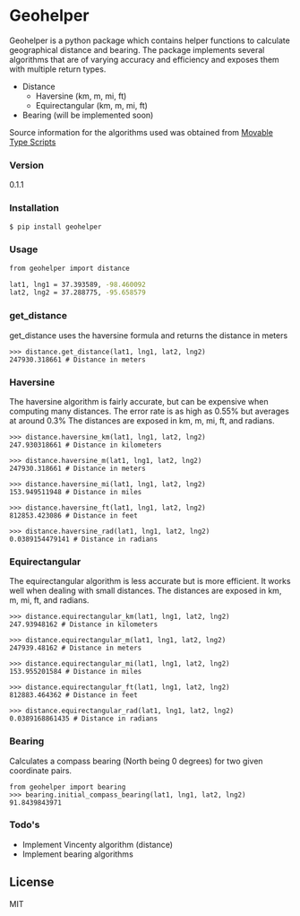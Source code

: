 # Geohelper

Geohelper is a python package which contains helper functions to calculate geographical distance and bearing.  The package implements several algorithms that are of varying accuracy and efficiency and exposes them with multiple return types.

  - Distance
    - Haversine (km, m, mi, ft)
    - Equirectangular (km, m, mi, ft)
  - Bearing (will be implemented soon)

Source information for the algorithms used was obtained from [Movable Type Scripts] 

### Version
0.1.1

### Installation

```sh
$ pip install geohelper
```

### Usage

```sh
from geohelper import distance 

lat1, lng1 = 37.393589, -98.460092
lat2, lng2 = 37.288775, -95.658579
```

### get_distance
get_distance uses the haversine formula and returns the distance in meters

```
>>> distance.get_distance(lat1, lng1, lat2, lng2)
247930.318661 # Distance in meters
```

### Haversine
The haversine algorithm is fairly accurate, but can be expensive when computing
many distances. The error rate is as high as 0.55% but averages at around 0.3% 
The distances are exposed in km, m, mi, ft, and radians.

```
>>> distance.haversine_km(lat1, lng1, lat2, lng2)
247.930318661 # Distance in kilometers

>>> distance.haversine_m(lat1, lng1, lat2, lng2)
247930.318661 # Distance in meters

>>> distance.haversine_mi(lat1, lng1, lat2, lng2)
153.949511948 # Distance in miles

>>> distance.haversine_ft(lat1, lng1, lat2, lng2)
812853.423086 # Distance in feet

>>> distance.haversine_rad(lat1, lng1, lat2, lng2)
0.0389154479141 # Distance in radians
```

### Equirectangular
The equirectangular algorithm is less accurate but is more efficient.  It works
well when dealing with small distances. The distances are exposed in km, m, mi,
ft, and radians.

```
>>> distance.equirectangular_km(lat1, lng1, lat2, lng2)
247.93948162 # Distance in kilometers

>>> distance.equirectangular_m(lat1, lng1, lat2, lng2)
247939.48162 # Distance in meters

>>> distance.equirectangular_mi(lat1, lng1, lat2, lng2)
153.955201584 # Distance in miles

>>> distance.equirectangular_ft(lat1, lng1, lat2, lng2)
812883.464362 # Distance in feet

>>> distance.equirectangular_rad(lat1, lng1, lat2, lng2)
0.0389168861435 # Distance in radians
```

### Bearing
Calculates a compass bearing (North being 0 degrees) for two given coordinate
pairs.  

```
from geohelper import bearing
>>> bearing.initial_compass_bearing(lat1, lng1, lat2, lng2)
91.8439843971
```

### Todo's
  - Implement Vincenty algorithm (distance)
  - Implement bearing algorithms

License
----

MIT

[Movable Type Scripts]:http://www.movable-type.co.uk/scripts/latlong.html
